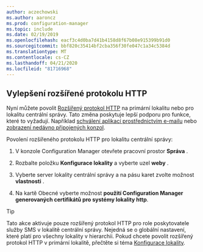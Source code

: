 ```yaml
---
author: aczechowski
ms.author: aaroncz
ms.prod: configuration-manager
ms.topic: include
ms.date: 02/19/2019
ms.openlocfilehash: eacf3c4d0ba7d41b4158d8f67b08e915399b91d0
ms.sourcegitcommit: bbf820c35414bf2cba356f30fe047c1a34c5384d
ms.translationtype: MT
ms.contentlocale: cs-CZ
ms.lasthandoff: 04/21/2020
ms.locfileid: "81716968"
---
```

## <a name="improvement-to-enhanced-http"></a><a name="bkmk_ehttp"></a>Vylepšení rozšířené protokolu HTTP
<!--3798957-->

Nyní můžete povolit [Rozšířený protokol HTTP](../../../../plan-design/hierarchy/enhanced-http.md) na primární lokalitu nebo pro lokalitu centrální správy. Tato změna poskytuje lepší podporu pro funkce, které to vyžadují. Například [schválení aplikací prostřednictvím e-mailu](../../../../../apps/deploy-use/app-approval.md#bkmk_email-approve) nebo [zobrazení nedávno připojených konzol](../../technical-preview-1901.md#bkmk_console).

Povolení rozšířeného protokolu HTTP pro lokalitu centrální správy:

1. V konzole Configuration Manager otevřete pracovní prostor **Správa** .  

2. Rozbalte položku **Konfigurace lokality** a vyberte uzel **weby** .  

3. Vyberte server lokality centrální správy a na pásu karet zvolte možnost **vlastnosti** .  

4. Na kartě Obecné vyberte možnost **použití Configuration Manager generovaných certifikátů pro systémy lokality http**.  

> [!Tip]  
> Tato akce aktivuje pouze rozšířený protokol HTTP pro role poskytovatele služby SMS v lokalitě centrální správy. Nejedná se o globální nastavení, které platí pro všechny lokality v hierarchii. Pokud chcete povolit rozšířený protokol HTTP v primární lokalitě, přečtěte si téma [Konfigurace lokality](../../../../plan-design/hierarchy/enhanced-http.md#configure-the-site).  

